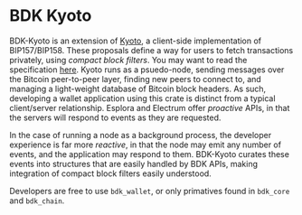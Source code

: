 # BDK Kyoto

BDK-Kyoto is an extension of [Kyoto](https://github.com/rustaceanrob/kyoto), a client-side implementation of BIP157/BIP158.
These proposals define a way for users to fetch transactions privately, using _compact block filters_.
You may want to read the specification [here](https://github.com/bitcoin/bips/blob/master/bip-0158.mediawiki).
Kyoto runs as a psuedo-node, sending messages over the Bitcoin peer-to-peer layer, finding new peers to connect to, and managing a
light-weight database of Bitcoin block headers. As such, developing a wallet application using this crate is distinct from a typical
client/server relationship. Esplora and Electrum offer _proactive_ APIs, in that the servers will respond to events as they are requested.

In the case of running a node as a background process, the developer experience is far more _reactive_, in that the node may emit any number of events, and the application may respond to them. BDK-Kyoto curates these events into structures that are easily handled by BDK APIs, making integration of compact block filters easily understood.

Developers are free to use `bdk_wallet`, or only primatives found in `bdk_core` and `bdk_chain`.
